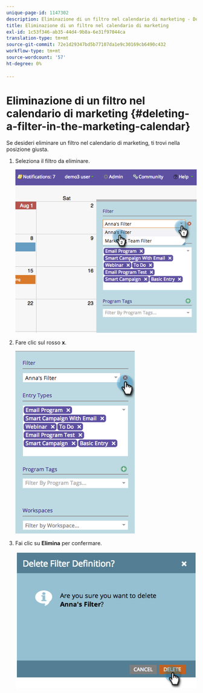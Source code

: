 ```yaml
---
unique-page-id: 1147302
description: Eliminazione di un filtro nel calendario di marketing - Documenti Marketo - Documentazione del prodotto
title: Eliminazione di un filtro nel calendario di marketing
exl-id: 1c53f346-ab35-44d4-9b8a-6e31f97044ca
translation-type: tm+mt
source-git-commit: 72e1d29347bd5b77107da1e9c30169cb6490c432
workflow-type: tm+mt
source-wordcount: '57'
ht-degree: 0%

---
```


# Eliminazione di un filtro nel calendario di marketing {#deleting-a-filter-in-the-marketing-calendar}

Se desideri eliminare un filtro nel calendario di marketing, ti trovi nella posizione giusta.

1. Seleziona il filtro da eliminare.

   ![](assets/image2014-9-24-11-3a27-3a32.png)

1. Fare clic sul rosso **x**.

   ![](assets/image2014-9-24-11-3a27-3a36.png)

1. Fai clic su **Elimina** per confermare.

   ![](assets/image2014-9-24-11-3a27-3a42.png)
